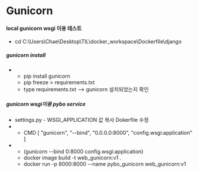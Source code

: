 # Gunicorn 

#### local gunicorn wsgi 이용 테스트

- cd C:\Users\Chae\Desktop\TIL\docker_workspace\Dockerfile\django



##### gunicorn install 

- - pip install gunicorn
  - pip freeze > requirements.txt
  - type requirements.txt  -->  gunicorn 설치되었는지 확인



##### gunicorn wsgi이용 pybo service

- settings.py - WSGI_APPLICATION 값 복사 Dokerfile 수정
- - CMD [ "gunicorn", "--bind", "0.0.0.0:8000", "config.wsgi:application" ]
- - (gunicorn --bind 0:8000 config.wsgi:application)
  - docker image build -t web_gunicorn:v1 .
  - docker run -p 8000:8000 --name pybo_gunicorn web_gunicorn:v1

